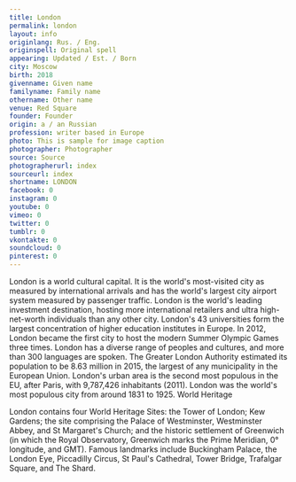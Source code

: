 ```yaml
---
title: London
permalink: london
layout: info
originlang: Rus. / Eng.
originspell: Original spell
appearing: Updated / Est. / Born
city: Moscow
birth: 2018
givenname: Given name
familyname: Family name
othername: Other name
venue: Red Square
founder: Founder
origin: a / an Russian
profession: writer based in Europe
photo: This is sample for image caption
photographer: Photographer
source: Source
photographerurl: index
sourceurl: index
shortname: LONDON
facebook: 0
instagram: 0
youtube: 0
vimeo: 0
twitter: 0
tumblr: 0
vkontakte: 0
soundcloud: 0
pinterest: 0
---
```


London is a world cultural capital. It is the world's most-visited city as measured by international arrivals and has the world's largest city airport system measured by passenger traffic. London is the world's leading investment destination, hosting more international retailers and ultra high-net-worth individuals than any other city. London's 43 universities form the largest concentration of higher education institutes in Europe. In 2012, London became the first city to host the modern Summer Olympic Games three times. London has a diverse range of peoples and cultures, and more than 300 languages are spoken. The Greater London Authority estimated its population to be 8.63 million in 2015, the largest of any municipality in the European Union. London's urban area is the second most populous in the EU, after Paris, with 9,787,426 inhabitants (2011). London was the world's most populous city from around 1831 to 1925.
World Heritage

London contains four World Heritage Sites: the Tower of London; Kew Gardens; the site comprising the Palace of Westminster, Westminster Abbey, and St Margaret's Church; and the historic settlement of Greenwich (in which the Royal Observatory, Greenwich marks the Prime Meridian, 0° longitude, and GMT). Famous landmarks include Buckingham Palace, the London Eye, Piccadilly Circus, St Paul's Cathedral, Tower Bridge, Trafalgar Square, and The Shard.
